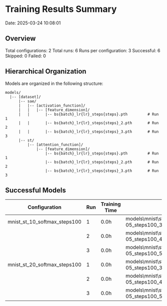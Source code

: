 # Training Results Summary

Date: 2025-03-24 10:08:01

## Overview

Total configurations: 2
Total runs: 6
Runs per configuration: 3
Successful: 6
Skipped: 0
Failed: 0

## Hierarchical Organization

Models are organized in the following structure:
```
models/
  |-- [dataset]/
      |-- sae/
      |   |-- [activation_function]/
      |   |   |-- [feature_dimension]/
      |   |       |-- bs{batch}_lr{lr}_steps{steps}.pth         # Run 1
      |   |       |-- bs{batch}_lr{lr}_steps{steps}_2.pth       # Run 2
      |   |       |-- bs{batch}_lr{lr}_steps{steps}_3.pth       # Run 3
      |-- st/
          |-- [attention_function]/
              |-- [feature_dimension]/
                  |-- bs{batch}_lr{lr}_steps{steps}.pth         # Run 1
                  |-- bs{batch}_lr{lr}_steps{steps}_2.pth       # Run 2
                  |-- bs{batch}_lr{lr}_steps{steps}_3.pth       # Run 3
```

## Successful Models

| Configuration | Run | Training Time | Path |
|--------------|-----|---------------|------|
| mnist_st_10_softmax_steps100 | 1 | 0.0h | models\mnist\st\softmax\10\bs4096_lr5e-05_steps100_3.pth |
| | 2 | 0.0h | models\mnist\st\softmax\10\bs4096_lr5e-05_steps100_4.pth |
| | 3 | 0.0h | models\mnist\st\softmax\10\bs4096_lr5e-05_steps100_5.pth |
| mnist_st_20_softmax_steps100 | 1 | 0.0h | models\mnist\st\softmax\20\bs4096_lr5e-05_steps100_3.pth |
| | 2 | 0.0h | models\mnist\st\softmax\20\bs4096_lr5e-05_steps100_4.pth |
| | 3 | 0.0h | models\mnist\st\softmax\20\bs4096_lr5e-05_steps100_5.pth |

